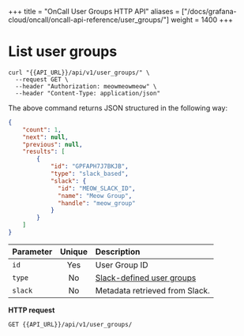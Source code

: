 +++
title = "OnCall User Groups HTTP API"
aliases = ["/docs/grafana-cloud/oncall/oncall-api-reference/user_groups/"]
weight = 1400
+++

<!--Used in escalation policies with type = `notify_user_group` and in schedules.-->
# List user groups

```shell
curl "{{API_URL}}/api/v1/user_groups/" \
  --request GET \
  --header "Authorization: meowmeowmeow" \
  --header "Content-Type: application/json" 
```

The above command returns JSON structured in the following way:

```json
{
    "count": 1,
    "next": null,
    "previous": null,
    "results": [
        {
            "id": "GPFAPH7J7BKJB",
            "type": "slack_based",
            "slack": {
              "id": "MEOW_SLACK_ID",
              "name": "Meow Group",
              "handle": "meow_group"
            }
        }
    ]
}
```

| Parameter | Unique | Description |
|-----------|:------:|:------------|
`id` | Yes| User Group ID
`type` | No |  [Slack-defined user groups](https://slack.com/intl/en-ru/help/articles/212906697-Create-a-user-group) 
`slack` | No | Metadata retrieved from Slack.

**HTTP request**

`GET {{API_URL}}/api/v1/user_groups/`